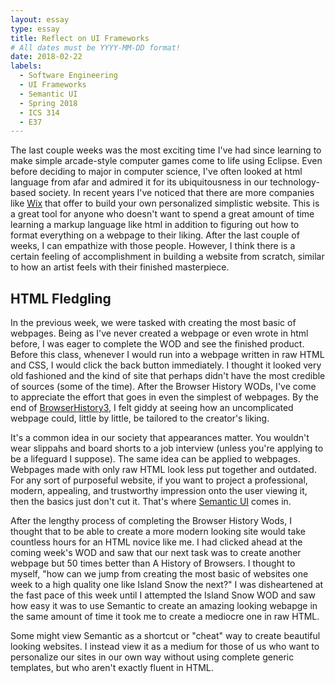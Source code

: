 ```yaml
---
layout: essay
type: essay
title: Reflect on UI Frameworks
# All dates must be YYYY-MM-DD format!
date: 2018-02-22
labels:
  - Software Engineering
  - UI Frameworks
  - Semantic UI
  - Spring 2018
  - ICS 314
  - E37
---
```


The last couple weeks was the most exciting time I've had since learning to make simple arcade-style computer games come to life using Eclipse. Even before deciding to major in computer science, I've often looked at html language from afar and admired it for its ubiquitousness in our technology-based society. In recent years I've noticed that there are more companies like <a href="https://www.wix.com/">Wix</a> that offer to build your own personalized simplistic website. This is a great tool for anyone who doesn't want to spend a great amount of time learning a markup language like html in addition to figuring out how to format everything on a webpage to their liking. After the last couple of weeks, I can empathize with those people. However, I think there is a certain feeling of accomplishment in building a website from scratch, similar to how an artist feels with their finished masterpiece.

## HTML Fledgling

In the previous week, we were tasked with creating the most basic of webpages. Being as I've never created a webpage or even wrote in html before, I was eager to complete the WOD and see the finished product. Before this class, whenever I would run into a webpage written in raw HTML and CSS, I would click the back button immediately. I thought it looked very old fashioned and the kind of site that perhaps didn't have the most credible of sources (some of the time). After the Browser History WODs, I've come to appreciate the effort that goes in even the simplest of webpages. By the end of <a href="http://courses.ics.hawaii.edu/ics314s18/morea/ui-basics/experience-browserhistory3.html">BrowserHistory3</a>, I felt giddy at seeing how an uncomplicated webpage could, little by little, be tailored to the creator's liking. 

It's a common idea in our society that appearances matter. You wouldn't wear slippahs and board shorts to a job interview (unless you're applying to be a lifeguard I suppose). The same idea can be applied to webpages. Webpages made with only raw HTML look less put together and outdated. For any sort of purposeful website, if you want to project a professional, modern, appealing, and trustworthy impression onto the user viewing it, then the basics just don't cut it. That's where <a href="https://semantic-ui.com/">Semantic UI</a> comes in.

After the lengthy process of completing the Browser History Wods, I thought that to be able to create a more modern looking site would take countless hours for an HTML novice like me. I had clicked ahead at the coming week's WOD and saw that our next task was to create another webpage but 50 times better than A History of Browsers. I thought to myself, "how can we jump from creating the most basic of websites one week to a high quality one like Island Snow the next?" I was disheartened at the fast pace of this week until I attempted the Island Snow WOD and saw how easy it was to use Semantic to create an amazing looking webapge in the same amount of time it took me to create a mediocre one in raw HTML.

Some might view Semantic as a shortcut or "cheat" way to create beautiful looking websites. I instead view it as a medium for those of us who want to personalize our sites in our own way without using complete generic templates, but who aren't exactly fluent in HTML.
